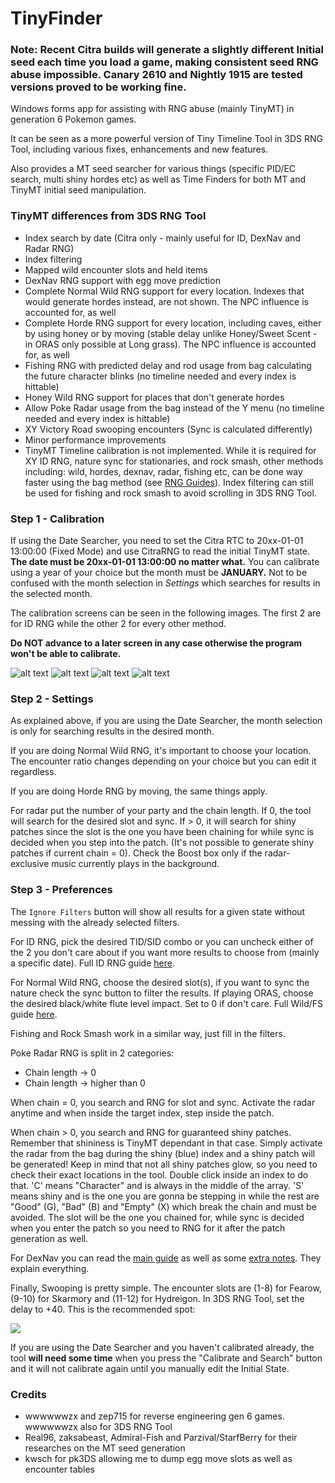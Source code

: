 # TinyFinder

### Note: Recent Citra builds will generate a slightly different Initial seed each time you load a game, making consistent seed RNG abuse impossible. Canary 2610 and Nightly 1915 are tested versions proved to be working fine.

Windows forms app for assisting with RNG abuse (mainly TinyMT) in generation 6 Pokemon games.

It can be seen as a more powerful version of Tiny Timeline Tool in 3DS RNG Tool, including various fixes, enhancements and new features.

Also provides a MT seed searcher for various things (specific PID/EC search, multi shiny hordes etc) as well as Time Finders for both MT and TinyMT initial seed manipulation.

### TinyMT differences from 3DS RNG Tool

* Index search by date (Citra only - mainly useful for ID, DexNav and Radar RNG)
* Index filtering
* Mapped wild encounter slots and held items
* DexNav RNG support with egg move prediction
* Complete Normal Wild RNG support for every location. Indexes that would generate hordes instead, are not shown. The NPC influence is accounted for, as well
* Complete Horde RNG support for every location, including caves, 
either by using honey or by moving (stable delay unlike Honey/Sweet Scent - in ORAS only possible at Long grass).
The NPC influence is accounted for, as well
* Fishing RNG with predicted delay and rod usage from bag calculating the future character blinks (no timeline needed and every index is hittable)
* Honey Wild RNG support for places that don't generate hordes
* Allow Poke Radar usage from the bag instead of the Y menu (no timeline needed and every index is hittable)
* XY Victory Road swooping encounters (Sync is calculated differently)
* Minor performance improvements
* TinyMT Timeline calibration is not implemented. 
While it is required for XY ID RNG, nature sync for stationaries, and rock smash, other methods including: 
wild, hordes, dexnav, radar, fishing etc, can be done way faster using the bag method (see [RNG Guides](https://github.com/Bambo-Rambo/RNG-Guides)).
Index filtering can still be used for fishing and rock smash to avoid scrolling in 3DS RNG Tool.


### Step 1 - Calibration

If using the Date Searcher, you need to set the Citra RTC to 20xx-01-01 13:00:00 (Fixed Mode) and use CitraRNG to read the initial TinyMT state.
**The date must be 20xx-01-01 13:00:00 no matter what.** You can calibrate using a year of your choice but the month must be **JANUARY.** Not to be confused with the month selection in *Settings* which searches for results in the selected month.

The calibration screens can be seen in the following images. The first 2 are for ID RNG while the other 2 for every other method. 

**Do NOT advance to a later screen in any case otherwise the program won't be able to calibrate.**

![alt text](https://i.imgur.com/ErdQIpn.png) 
![alt text](https://i.imgur.com/QeYvYQV.png)
![alt text](https://i.imgur.com/oh7Fu7b.png) ![alt text](https://i.imgur.com/l8SLKbb.png)

### Step 2 - Settings

As explained above, if you are using the Date Searcher, the month selection is only for searching results in the desired month. 

If you are doing Normal Wild RNG, it's important to choose your location. 
The encounter ratio changes depending on your choice but you can edit it regardless. 

If you are doing Horde RNG by moving, the same things apply.

For radar put the number of your party and the chain length. If 0, the tool will search for the desired slot and sync. 
If > 0, it will search for shiny patches since the slot is the one you have been chaining for while sync is decided when you step into the patch. 
(It's not possible to generate shiny patches if current chain = 0). 
Check the Boost box only if the radar-exclusive music currently plays in the background. 

### Step 3 - Preferences

The `Ignore Filters` button will show all results for a given state without messing with the already selected filters.

For ID RNG, pick the desired TID/SID combo or you can uncheck either of the 2 you don't care about if you want more results to choose from (mainly a specific date). Full ID RNG guide [here](https://github.com/Bambo-Rambo/RNG-Guides/blob/main/Gen6TidSidRNG.md).

For Normal Wild RNG, choose the desired slot(s), if you want to sync the nature check the sync button to filter the results. If playing ORAS, choose the desired black/white flute level impact. Set to 0 if don't care. Full Wild/FS guide [here](https://github.com/Bambo-Rambo/RNG-Guides/blob/main/NormalWild-FS-RNG.md).

Fishing and Rock Smash work in a similar way, just fill in the filters.

Poke Radar RNG is split in 2 categories:
- Chain length -> 0 
- Chain length -> higher than 0

When chain = 0, you search and RNG for slot and sync. Activate the radar anytime and when inside the target index, step inside the patch.

When chain > 0, you search and RNG for guaranteed shiny patches. Remember that shininess is TinyMT dependant in that case. Simply activate the radar from the bag during the shiny (blue) index and a shiny patch will be generated! Keep in mind that not all shiny patches glow, so you need to check their exact locations in the tool. Double click inside an index to do that. 'C' means "Character" and is always in the middle of the array. 'S' means shiny and is the one you are gonna be stepping in while the rest are "Good" (G), "Bad" (B) and "Empty" (X) which break the chain and must be avoided. The slot will be the one you chained for, while sync is decided when you enter the patch so you need to RNG for it after the patch generation as well.

For DexNav you can read the [main guide](https://github.com/Bambo-Rambo/RNG-Guides/blob/main/DexNavRNG.md) as well as some [extra notes](https://github.com/Bambo-Rambo/RNG-Guides/blob/main/ExtraInfo.md). They explain everything.

Finally, Swooping is pretty simple. The encounter slots are (1-8) for Fearow, (9-10) for Skarmory and (11-12) for Hydreigon. 
In 3DS RNG Tool, set the delay to +40. 
This is the recommended spot:

![](https://i.imgur.com/HLl4wmj.png)

If you are using the Date Searcher and you haven't calibrated already, the tool **will need some time** when you press the "Calibrate and Search" button and it will not calibrate again until you manually edit the Initial State.

### Credits
* wwwwwwzx and zep715 for reverse engineering gen 6 games. wwwwwwzx also for 3DS RNG Tool
* Real96, zaksabeast, Admiral-Fish and Parzival/StarfBerry for their researches on the MT seed generation
* kwsch for pk3DS allowing me to dump egg move slots as well as encounter tables
